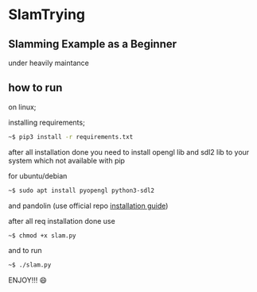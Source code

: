 # SlamTrying

## Slamming Example as a Beginner 

under heavily maintance

## how to run

on linux;

installing requirements;
```sh
~$ pip3 install -r requirements.txt
```

after all installation done you need to install opengl lib and sdl2 lib to your system which not available with pip

for ubuntu/debian
```sh
~$ sudo apt install pyopengl python3-sdl2
```

and pandolin (use official repo [installation guide](https://github.com/uoip/pangolin)) 

after all req installation done use 
```sh
~$ chmod +x slam.py
```

and to run

```sh
~$ ./slam.py
```

ENJOY!!! 😄
